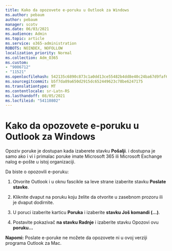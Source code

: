 ```yaml
---
title: Kako da opozovete e-poruku u Outlook za Windows
ms.author: pebaum
author: pebaum
manager: scotv
ms.date: 06/03/2021
ms.audience: Admin
ms.topic: article
ms.service: o365-administration
ROBOTS: NOINDEX, NOFOLLOW
localization_priority: Normal
ms.collection: Adm_O365
ms.custom:
- "9006712"
- "11521"
ms.openlocfilehash: 542135c6890c873c1a0dd13ce55482b4dd8e40c24ba67d9faf6bd10151de8302
ms.sourcegitcommit: b5f7da89a650d2915dc652449623c78be6247175
ms.translationtype: MT
ms.contentlocale: sr-Latn-RS
ms.lasthandoff: 08/05/2021
ms.locfileid: "54110802"
---
```

# <a name="how-to-recall-an-email-message-in-outlook-for-windows"></a>Kako da opozovete e-poruku u Outlook za Windows

Opoziv poruke je dostupan kada izaberete stavku **Pošalji**. i dostupna je samo ako i vi i primalac poruke imate Microsoft 365 ili Microsoft Exchange nalog e-pošte u istoj organizaciji. 

Da biste o opozovili e-poruku:

1. Otvorite Outlook i u oknu fascikle sa leve strane izaberite stavku **Poslate stavke**.

1. Kliknite dvaput na poruku koju želite da otvorite u zasebnom prozoru ili je dvaput dodirnite.

1. U poruci izaberite karticu **Poruka** i izaberite **stavku Još komandi (...)**.

1. Postavite pokazivač **na stavku Radnje** i izaberite stavku Opozovi ovu **poruku...**

**Napomi:** Poslate e-poruke ne možete da opozovete ni u ovoj verziji programa Outlook za Mac.